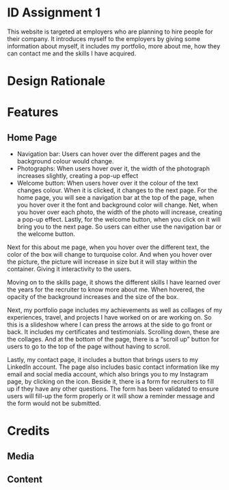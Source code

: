 # ID Assignment 1 
This website is targeted at employers who are planning to hire people for their company. It introduces myself to the employers by giving some information about myself, it includes my portfolio, more about me, how they can contact me and the skills I have acquired.

# Design Rationale
# Features
## Home Page
* Navigation bar: Users can hover over the different pages and the background colour would change.
* Photographs: When users hover over it, the width of the photograph increases slightly, creating a pop-up effect
* Welcome button: When users hover over it the colour of the text changes colour. When it is clicked, it changes to the next page.
For the home page, you will see a navigation bar at the top of the page, when you hover over it the font and background color will change. Net, when you hover over each photo, the width of the photo will increase, creating a pop-up effect. Lastly, for the welcome button, when you click on it will bring you to the next page. So users can either use the navigation bar or the welcome button.

Next for this about me page, when you hover over the different text, the color of the box will change to turquoise color. And when you hover over the picture, the picture will increase in size but it will stay within the container. Giving it interactivity to the users.

Moving on to the skills page, it shows the different skills I have learned over the years for the recruiter to know more about me. When hovered, the opacity of the background increases and the size of the box.

Next, my portfolio page includes my achievements as well as collages of my experiences, travel, and projects I have worked on or are working on. So this is a slideshow where I can press the arrows at the side to go front or back. It includes my certificates and testimonials. Scrolling down, these are the collages. And at the bottom of the page, there is a “scroll up” button for users to go to the top of the page without having to scroll.

Lastly, my contact page, it includes a button that brings users to my LinkedIn account. The page also includes basic contact information like my email and social media account, which also brings you to my Instagram page, by clicking on the icon. Beside it, there is a form for recruiters to fill up if they have any other questions. The form has been validated to ensure users will fill-up the form properly or it will show a reminder message and the form would not be submitted.
# Credits
## Media
## Content
